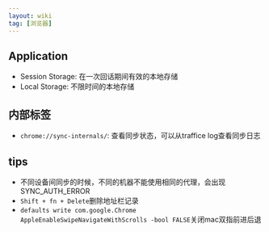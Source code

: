 ```yaml
---
layout: wiki
tag: [浏览器]
---
```


## Application

* Session Storage: 在一次回话期间有效的本地存储
* Local Storage: 不限时间的本地存储


## 内部标签

* `chrome://sync-internals/`: 查看同步状态，可以从traffice log查看同步日志


## tips

* 不同设备间同步的时候，不同的机器不能使用相同的代理，会出现SYNC_AUTH_ERROR
* `Shift + fn + Delete`删除地址栏记录
* `defaults write com.google.Chrome AppleEnableSwipeNavigateWithScrolls -bool FALSE`关闭mac双指前进后退